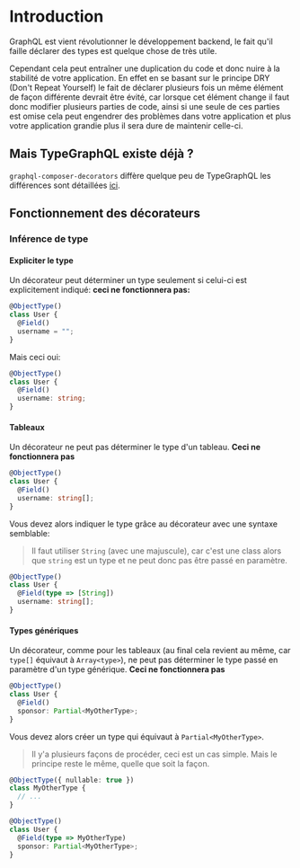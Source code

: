 # Introduction
GraphQL est vient révolutionner le développement backend, le fait qu'il faille déclarer des types est quelque chose de très utile.  

Cependant cela peut entraîner une duplication du code et donc nuire à la stabilité de votre application. En effet en se basant sur le principe DRY (Don't Repeat Yourself) le fait de déclarer plusieurs fois un même élément de façon différente devrait être évité, car lorsque cet élément change il faut donc modifier plusieurs parties de code, ainsi si une seule de ces parties est omise cela peut engendrer des problèmes dans votre application et plus votre application grandie plus il sera dure de maintenir celle-ci.

## Mais TypeGraphQL existe déjà ?
`graphql-composer-decorators` diffère quelque peu de TypeGraphQL les différences sont détaillées [ici](/intro/typegraphql-comparison).

## Fonctionnement des décorateurs

### Inférence de type

#### Expliciter le type
Un décorateur peut déterminer un type seulement si celui-ci est explicitement indiqué: **ceci ne fonctionnera pas:** 
```ts
@ObjectType()
class User {
  @Field()
  username = "";
}
```
Mais ceci oui:
```ts
@ObjectType()
class User {
  @Field()
  username: string;
}
```

#### Tableaux
Un décorateur ne peut pas déterminer le type d'un tableau.
**Ceci ne fonctionnera pas**
```ts
@ObjectType()
class User {
  @Field()
  username: string[];
}
```
Vous devez alors indiquer le type grâce au décorateur avec une syntaxe semblable:
> Il faut utiliser `String` (avec une majuscule), car c'est une class alors que `string` est un type et ne peut donc pas être passé en paramètre.
```ts
@ObjectType()
class User {
  @Field(type => [String])
  username: string[];
}
```

#### Types génériques
Un décorateur, comme pour les tableaux (au final cela revient au même, car `type[]` équivaut à `Array<type>`), ne peut pas déterminer le type passé en paramètre d'un type générique.
**Ceci ne fonctionnera pas**
```ts
@ObjectType()
class User {
  @Field()
  sponsor: Partial<MyOtherType>;
}
```
Vous devez alors créer un type qui équivaut à `Partial<MyOtherType>`.
> Il y'a plusieurs façons de procéder, ceci est un cas simple. Mais le principe reste le même, quelle que soit la façon.
```ts
@ObjectType({ nullable: true })
class MyOtherType {
  // ...
}

@ObjectType()
class User {
  @Field(type => MyOtherType)
  sponsor: Partial<MyOtherType>;
}
```
